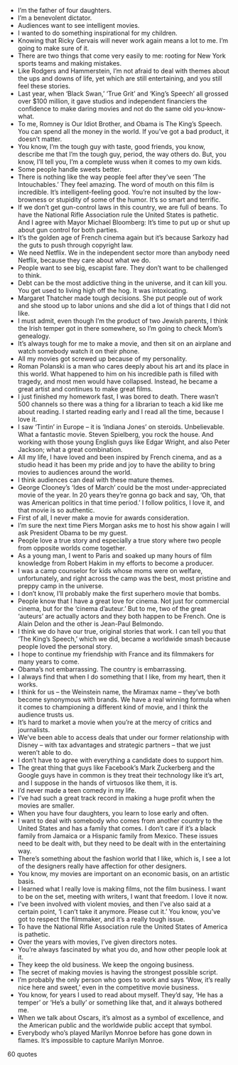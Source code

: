  - I’m the father of four daughters.
 - I’m a benevolent dictator.
 - Audiences want to see intelligent movies.
 - I wanted to do something inspirational for my children.
 - Knowing that Ricky Gervais will never work again means a lot to me. I’m going to make sure of it.
 - There are two things that come very easily to me: rooting for New York sports teams and making mistakes.
 - Like Rodgers and Hammerstein, I’m not afraid to deal with themes about the ups and downs of life, yet which are still entertaining, and you still feel these stories.
 - Last year, when ‘Black Swan,’ ‘True Grit’ and ‘King’s Speech’ all grossed over $100 million, it gave studios and independent financiers the confidence to make daring movies and not do the same old you-know-what.
 - To me, Romney is Our Idiot Brother, and Obama is The King’s Speech. You can spend all the money in the world. If you’ve got a bad product, it doesn’t matter.
 - You know, I’m the tough guy with taste, good friends, you know, describe me that I’m the tough guy, period, the way others do. But, you know, I’ll tell you, I’m a complete wuss when it comes to my own kids.
 - Some people handle sweets better.
 - There is nothing like the way people feel after they’ve seen ‘The Intouchables.’ They feel amazing. The word of mouth on this film is incredible. It’s intelligent-feeling good. You’re not insulted by the low-browness or stupidity of some of the humor. It’s so smart and terrific.
 - If we don’t get gun-control laws in this country, we are full of beans. To have the National Rifle Association rule the United States is pathetic. And I agree with Mayor Michael Bloomberg: It’s time to put up or shut up about gun control for both parties.
 - It’s the golden age of French cinema again but it’s because Sarkozy had the guts to push through copyright law.
 - We need Netflix. We in the independent sector more than anybody need Netflix, because they care about what we do.
 - People want to see big, escapist fare. They don’t want to be challenged to think.
 - Debt can be the most addictive thing in the universe, and it can kill you. You get used to living high off the hog. It was intoxicating.
 - Margaret Thatcher made tough decisions. She put people out of work and she stood up to labor unions and she did a lot of things that I did not like.
 - I must admit, even though I’m the product of two Jewish parents, I think the Irish temper got in there somewhere, so I’m going to check Mom’s genealogy.
 - It’s always tough for me to make a movie, and then sit on an airplane and watch somebody watch it on their phone.
 - All my movies got screwed up because of my personality.
 - Roman Polanski is a man who cares deeply about his art and its place in this world. What happened to him on his incredible path is filled with tragedy, and most men would have collapsed. Instead, he became a great artist and continues to make great films.
 - I just finished my homework fast, I was bored to death. There wasn’t 500 channels so there was a thing for a librarian to teach a kid like me about reading. I started reading early and I read all the time, because I love it.
 - I saw ‘Tintin’ in Europe – it is ‘Indiana Jones’ on steroids. Unbelievable. What a fantastic movie. Steven Spielberg, you rock the house. And working with those young English guys like Edgar Wright, and also Peter Jackson; what a great combination.
 - All my life, I have loved and been inspired by French cinema, and as a studio head it has been my pride and joy to have the ability to bring movies to audiences around the world.
 - I think audiences can deal with these mature themes.
 - George Clooney’s ‘Ides of March’ could be the most under-appreciated movie of the year. In 20 years they’re gonna go back and say, ‘Oh, that was American politics in that time period.’ I follow politics, I love it, and that movie is so authentic.
 - First of all, I never make a movie for awards consideration.
 - I’m sure the next time Piers Morgan asks me to host his show again I will ask President Obama to be my guest.
 - People love a true story and especially a true story where two people from opposite worlds come together.
 - As a young man, I went to Paris and soaked up many hours of film knowledge from Robert Hakim in my efforts to become a producer.
 - I was a camp counselor for kids whose moms were on welfare, unfortunately, and right across the camp was the best, most pristine and preppy camp in the universe.
 - I don’t know, I’ll probably make the first superhero movie that bombs.
 - People know that I have a great love for cinema. Not just for commercial cinema, but for the ‘cinema d’auteur.’ But to me, two of the great ‘auteurs’ are actually actors and they both happen to be French. One is Alain Delon and the other is Jean-Paul Belmondo.
 - I think we do have our true, original stories that work. I can tell you that ‘The King’s Speech,’ which we did, became a worldwide smash because people loved the personal story.
 - I hope to continue my friendship with France and its filmmakers for many years to come.
 - Obama’s not embarrassing. The country is embarrassing.
 - I always find that when I do something that I like, from my heart, then it works.
 - I think for us – the Weinstein name, the Miramax name – they’ve both become synonymous with brands. We have a real winning formula when it comes to championing a different kind of movie, and I think the audience trusts us.
 - It’s hard to market a movie when you’re at the mercy of critics and journalists.
 - We’ve been able to access deals that under our former relationship with Disney – with tax advantages and strategic partners – that we just weren’t able to do.
 - I don’t have to agree with everything a candidate does to support him.
 - The great thing that guys like Facebook’s Mark Zuckerberg and the Google guys have in common is they treat their technology like it’s art, and I suppose in the hands of virtuosos like them, it is.
 - I’d never made a teen comedy in my life.
 - I’ve had such a great track record in making a huge profit when the movies are smaller.
 - When you have four daughters, you learn to lose early and often.
 - I want to deal with somebody who comes from another country to the United States and has a family that comes. I don’t care if it’s a black family from Jamaica or a Hispanic family from Mexico. These issues need to be dealt with, but they need to be dealt with in the entertaining way.
 - There’s something about the fashion world that I like, which is, I see a lot of the designers really have affection for other designers.
 - You know, my movies are important on an economic basis, on an artistic basis.
 - I learned what I really love is making films, not the film business. I want to be on the set, meeting with writers, I want that freedom. I love it now.
 - I’ve been involved with violent movies, and then I’ve also said at a certain point, ‘I can’t take it anymore. Please cut it.’ You know, you’ve got to respect the filmmaker, and it’s a really tough issue.
 - To have the National Rifle Association rule the United States of America is pathetic.
 - Over the years with movies, I’ve given directors notes.
 - You’re always fascinated by what you do, and how other people look at it.
 - They keep the old business. We keep the ongoing business.
 - The secret of making movies is having the strongest possible script.
 - I’m probably the only person who goes to work and says ‘Wow, it’s really nice here and sweet,’ even in the competitive movie business.
 - You know, for years I used to read about myself. They’d say, ‘He has a temper’ or ‘He’s a bully’ or something like that, and it always bothered me.
 - When we talk about Oscars, it’s almost as a symbol of excellence, and the American public and the worldwide public accept that symbol.
 - Everybody who’s played Marilyn Monroe before has gone down in flames. It’s impossible to capture Marilyn Monroe.

60 quotes